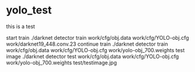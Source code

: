 # yolo_test
this is a test

start train
./darknet detector train work/cfg/obj.data work/cfg/YOLO-obj.cfg work/darknet19_448.conv.23
continue train
./darknet detector train work/cfg/obj.data work/cfg/YOLO-obj.cfg work/yolo-obj_700.weights
test image
./darknet detector test work/cfg/obj.data work/cfg/YOLO-obj.cfg work/yolo-obj_700.weights test/testimage.jpg


